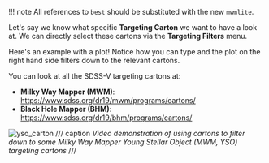 !!! note
    All references to `best` should be substituted with the new `mwmlite`.

Let's say we know what specific **Targeting Carton** we want to have a look at. We can directly select these cartons via the **Targeting Filters** menu.

Here's an example with a plot! Notice how you can type and the plot on the right hand side filters down to the relevant cartons.

You can look at all the SDSS-V targeting cartons at:

* __Milky Way Mapper (MWM)__: https://www.sdss.org/dr19/mwm/programs/cartons/
* __Black Hole Mapper (BHM)__: https://www.sdss.org/dr19/bhm/programs/cartons/

![yso_carton](../assets/carton.gif)
/// caption
*Video demonstration of using cartons to filter down to some Milky Way Mapper Young Stellar Object (MWM, YSO) targeting cartons*
///
